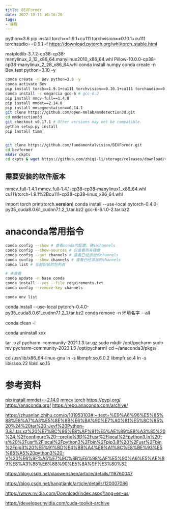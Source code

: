 ```yaml
---
title: BEVFormer
date: 2022-10-11 16:16:20
tags:
- 课程
---
```



python=3.8
pip install torch==1.9.1+cu111 torchvision==0.10.1+cu111 torchaudio==0.9.1 -f https://download.pytorch.org/whl/torch_stable.html

matplotlib-3.7.2-cp38-cp38-manylinux_2_12_x86_64.manylinux2010_x86_64.whl
Pillow-10.0.0-cp38-cp38-manylinux_2_28_x86_64.whl
conda install numpy
conda create -n Bev_test python=3.10 -y
```bash
conda create -n Bev python=3.8 -y
conda activate Bev
pip install torch==1.9.1+cu111 torchvision==0.10.1+cu111 torchaudio==0.9.1 -f https://download.pytorch.org/whl/torch_stable.html # 或者torch>=1.9
conda install -c omgarcia gcc-6 # gcc-6.2
pip install mmcv-full==1.4.0
pip install mmdet==2.14.0
pip install mmsegmentation==0.14.1
git clone https://github.com/open-mmlab/mmdetection3d.git
cd mmdetection3d
git checkout v0.17.1 # Other versions may not be compatible.
python setup.py install
pip install timm


git clone https://github.com/fundamentalvision/BEVFormer.git
cd bevformer
mkdir ckpts
cd ckpts & wget https://github.com/zhiqi-li/storage/releases/download/v1.0/r101_dcn_fcos3d_pretrain.pth
```

## 需要安装的软件版本
mmcv_full-1.4.1
mmcv_full-1.4.1-cp38-cp38-manylinux1_x86_64.whl
cu111/torch-1.9.1%2Bcu111-cp38-cp38-linux_x86_64.whl

import torch
print(torch.__version__)
conda install --use-local pytorch-0.4.0-py35_cuda8.0.61_cudnn7.1.2_1.tar.bz2
gcc-6-6.1.0-2.tar.bz2
# anaconda常用指令
```bash
conda config --show # 查看conda的配置，确认channels
conda config --show-sources # 仅查看所有镜像
conda config --get channels # 查看已经添加的channels
conda config --show channels # 查看已经添加的channels
conda list # 当前安装的包列表

# 未查看
conda update -n base conda
conda install --yes --file requirements.txt
conda config --remove-key channels

conda env list
```
conda install --use-local pytorch-0.4.0-py35_cuda8.0.61_cudnn7.1.2_1.tar.bz2
conda remove -n 环境名字 --all

conda clean -i

conda uninstall xxx 

tar -xzf pycharm-community-2021.1.3.tar.gz
sudo mkdir /opt/pycharm
sudo mv pycharm-community-2023.1.3 /opt/pycharm/
cd ~/anaconda3/pkgs/


cd /usr/lib/x86_64-linux-gnu
ln -s libmpfr.so.6.0.2  libmpfr.so.4
ln -s libisl.so.22 libisl.so.15
# 参考资料
[pip install mmdet==2.14.0](https://pypi.org/project/mmdet/2.14.0/#files)
[mmcv](https://download.openmmlab.com/mmcv/dist/cu111/torch1.9.0/index.html)
[torch](https://download.pytorch.org/whl/torch_stable.html)
https://pypi.org/
https://anaconda.org/
https://repo.anaconda.com/archive/

https://zhuanlan.zhihu.com/p/101953103#:~:text=%E9%A6%96%E5%85%88%E8%A7%A3%E5%8E%8B%E6%BA%90%E7%A0%81%E5%8C%85%20%24%20tar%20-Jxvf%20Python-3.8.1.tar.xz%20%E7%BC%96%E8%AF%91%E5%AE%89%E8%A3%85%20%24.%2Fconfigure%20--prefix%3D%2Fusr%2Flocal%2Fpython3,ln%20-s%20%2Fusr%2Flocal%2Fpython3%2Fbin%2Fpip3.8%20%2Fusr%2Fbin%2Fpip3%20%E5%91%BD%E4%BB%A4%E8%A1%8C%E8%BE%93%E5%85%A5%20python3%20-V%20%E6%9F%A5%E7%9C%8B%E6%98%AF%E5%90%A6%E5%AE%89%E8%A3%85%E6%88%90%E5%8A%9F%E3%80%82

https://blog.csdn.net/xiaowenshen/article/details/118760047

https://blog.csdn.net/hangtianlc/article/details/120007086


https://www.nvidia.com/Download/index.aspx?lang=en-us

https://developer.nvidia.com/cuda-toolkit-archive











